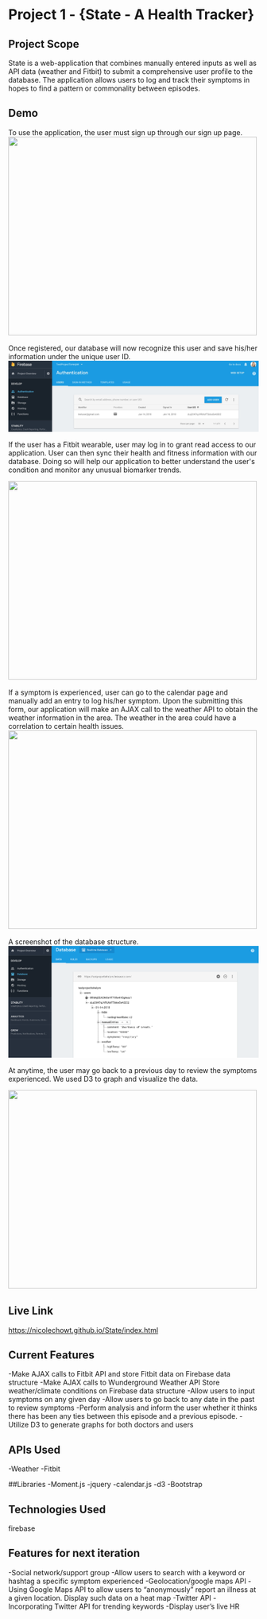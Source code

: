# Project 1 - {State - A Health Tracker}

## Project Scope
State is a web-application that combines manually entered inputs as well as API data (weather and Fitbit) to submit a comprehensive user profile to the database. The application allows users to log and track their symptoms in hopes to find a pattern or commonality between episodes. 

## Demo
To use the application, the user must sign up through our sign up page.
<img src="https://thumbs.gfycat.com/PoliteDigitalAmoeba-size_restricted.gif" width="500" height="400" />

Once registered, our database will now recognize this user and save his/her information under the unique user ID.
![Firebase Auth](https://github.com/nicolechowt/State/blob/master/readmefiles/firebaseAuth.jpg)

If the user has a Fitbit wearable, user may log in to grant read access to our application. User can then sync their health and fitness information with our database. Doing so will help our application to better understand the user's condition and monitor any unusual biomarker trends. 

<img src="https://thumbs.gfycat.com/PointedIcyHusky-size_restricted.gif" width="500" height="400" />

If a symptom is experienced, user can go to the calendar page and manually add an entry to log his/her symptom. Upon the submitting this form, our application will make an AJAX call to the weather API to obtain the weather information in the area. The weather in the area could have a correlation to certain health issues.
<img src="https://thumbs.gfycat.com/PitifulHandmadeKob-size_restricted.gif" width="500" height="400" />

A screenshot of the database structure.
![Firebase Data](https://github.com/nicolechowt/State/blob/master/readmefiles/firebaseData.png)

At anytime, the user may go back to a previous day to review the symptoms experienced. We used D3 to graph and visualize the data.

<img src="https://thumbs.gfycat.com/VigorousSociableGrebe-size_restricted.gif" width="500" height="400" />


## Live Link
https://nicolechowt.github.io/State/index.html

## Current Features
-Make AJAX calls to Fitbit API and store Fitbit data on Firebase data structure
-Make AJAX calls to Wunderground Weather API Store weather/climate conditions on Firebase data structure
-Allow users to input symptoms on any given day
-Allow users to go back to any date in the past to review symptoms
-Perform analysis and inform the user whether it thinks there has been any ties between this episode and a previous episode. 
-Utilize D3 to generate graphs for both doctors and users

## APIs Used
-Weather
-Fitbit

##Libraries
-Moment.js
-jquery
-calendar.js
-d3
-Bootstrap

## Technologies Used
firebase

## Features for next iteration
-Social network/support group
-Allow users to search with a keyword or hashtag a specific symptom experienced
-Geolocation/google maps API
-Using Google Maps API to allow users to “anonymously” report an illness at a given location. Display such data on a heat map
-Twitter API
-Incorporating Twitter API for trending keywords
-Display user’s live HR 

